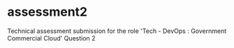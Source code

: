 # assessment2
Technical assessment submission for the role 'Tech - DevOps : Government Commercial Cloud' Question 2
